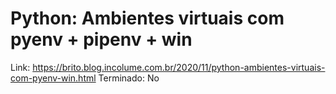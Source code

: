 # Python: Ambientes virtuais com pyenv + pipenv + win

Link: https://brito.blog.incolume.com.br/2020/11/python-ambientes-virtuais-com-pyenv-win.html
Terminado: No